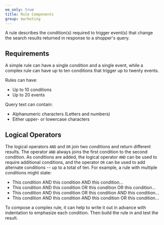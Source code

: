 ```yaml
---
ee_only: true
title: Rule Components
group: marketing
---
```


A rule describes the condition(s) required to trigger event(s) that change the search results returned in response to a shopper's query.

## Requirements

A simple rule can have a single condition and a single event, while a complex rule can have up to ten conditions that trigger up to twenty events.

Rules can have:

- Up to 10 conditions
- Up to 20 events

Query text can contain:

- Alphanumeric characters (Letters and numbers)
- Either upper- or lowercase characters

## Logical Operators

The logical operators `AND` and `OR` join two conditions and return different results. The operator `AND` always joins the first condition to the second condition. As conditions are added, the logical operator `AND` can be used to require additional conditions, and the operator `OR` can be used to add alternate conditions -- up to a total of ten. For example, a rule with multiple conditions might state:

- This condition AND this condition AND this condition...
- This condition AND this condition OR this condition OR this condition...
- This condition AND this condition OR this condition AND this condition...
- This condition AND this condition AND this condition OR this condition...

To compose a complex rule, it can help to write it out in advance with indentation to emphasize each condition. Then build the rule in and test the result.
